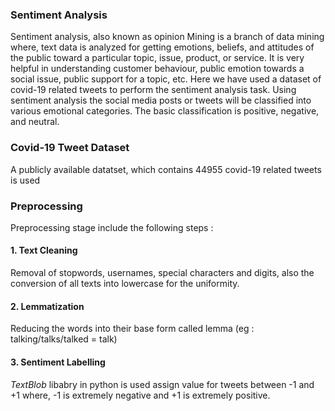 ### Sentiment Analysis
Sentiment analysis, also known as opinion Mining is a branch of data mining where, text data is analyzed for getting emotions, beliefs, and attitudes of the public toward a particular topic, issue, product, or service. It is very helpful in understanding customer behaviour, public emotion towards a social issue, public support for a topic, etc. Here we have used a dataset of covid-19 related tweets to perform the sentiment analysis task. Using sentiment analysis the social media posts or tweets will be classified into various emotional categories. The basic classification is positive, negative, and neutral.

### Covid-19 Tweet Dataset
A publicly available datatset, which contains 44955 covid-19 related tweets is used

### Preprocessing
Preprocessing stage include the following steps :
#### 1. Text Cleaning
Removal of stopwords, usernames, special characters and digits, also the conversion of all texts into lowercase for the uniformity. 
#### 2. Lemmatization
Reducing the words into their base form called lemma (eg : talking/talks/talked = talk)
#### 3. Sentiment Labelling
_TextBlob_ libabry in python is used assign value for tweets between -1 and +1 where, -1 is extremely negative and +1 is extremely positive. 



